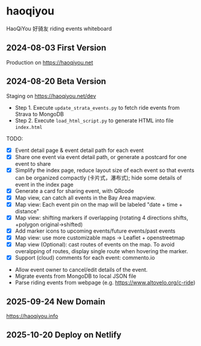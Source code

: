 # haoqiyou
HaoQiYou 好骑友 riding events whiteboard

## 2024-08-03 First Version
Production on https://haoqiyou.net
## 2024-08-20 Beta Version
Staging on https://haoqiyou.net/dev

 * Step 1. Execute `update_strata_events.py` to fetch ride events from Strava to MongoDB
 * Step 2. Execute `load_html_script.py` to generate HTML into file `index.html`

TODO:
 * [x] Event detail page & event detail path for each event
 * [x] Share one event via event detail path, or generate a postcard for one event to share
 * [x] Simplify the index page, reduce layout size of each event so that events can be organized compactly (卡片式，瀑布式); hide some details of event in the index page
 * [x] Generate a card for sharing event, with QRcode
 * [x] Map view, can catch all events in the Bay Area mapview.
 * [x] Map view: Each event pin on the map will be labeled "date + time + distance"
 * [x] Map view: shifting markers if overlapping (rotating 4 directions shifts, +polygon original->shifted)
 * [x] Add marker icons to upcoming events/future events/past events
 * [x] Map view: use more customizable maps -> Leaflet + openstreetmap
 * [x] Map view (Optional): cast routes of events on the map. To avoid overalpping of routes, display single route when hovering the marker.
 * [x] Support (cloud) comments for each event: commento.io
 * Allow event owner to cancel/edit details of the event.
 * Migrate events from MongoDB to local JSON file
 * Parse riding events from webpage (e.g. https://www.altovelo.org/c-ride)
 ## 2025-09-24 New Domain
 https://haoqiyou.info
 ## 2025-10-20 Deploy on Netlify

